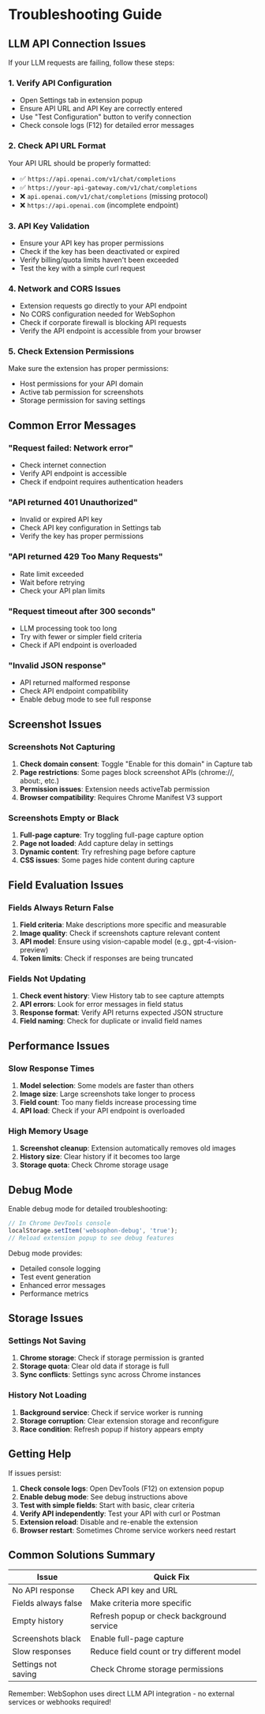 # Troubleshooting Guide

## LLM API Connection Issues

If your LLM requests are failing, follow these steps:

### 1. Verify API Configuration
- Open Settings tab in extension popup
- Ensure API URL and API Key are correctly entered
- Use "Test Configuration" button to verify connection
- Check console logs (F12) for detailed error messages

### 2. Check API URL Format
Your API URL should be properly formatted:
- ✅ `https://api.openai.com/v1/chat/completions`
- ✅ `https://your-api-gateway.com/v1/chat/completions`
- ❌ `api.openai.com/v1/chat/completions` (missing protocol)
- ❌ `https://api.openai.com` (incomplete endpoint)

### 3. API Key Validation
- Ensure your API key has proper permissions
- Check if the key has been deactivated or expired
- Verify billing/quota limits haven't been exceeded
- Test the key with a simple curl request

### 4. Network and CORS Issues
- Extension requests go directly to your API endpoint
- No CORS configuration needed for WebSophon
- Check if corporate firewall is blocking API requests
- Verify the API endpoint is accessible from your browser

### 5. Check Extension Permissions
Make sure the extension has proper permissions:
- Host permissions for your API domain
- Active tab permission for screenshots
- Storage permission for saving settings

## Common Error Messages

### "Request failed: Network error"
- Check internet connection
- Verify API endpoint is accessible
- Check if endpoint requires authentication headers

### "API returned 401 Unauthorized"
- Invalid or expired API key
- Check API key configuration in Settings tab
- Verify the key has proper permissions

### "API returned 429 Too Many Requests"
- Rate limit exceeded
- Wait before retrying
- Check your API plan limits

### "Request timeout after 300 seconds"
- LLM processing took too long
- Try with fewer or simpler field criteria
- Check if API endpoint is overloaded

### "Invalid JSON response"
- API returned malformed response
- Check API endpoint compatibility
- Enable debug mode to see full response

## Screenshot Issues

### Screenshots Not Capturing
1. **Check domain consent**: Toggle "Enable for this domain" in Capture tab
2. **Page restrictions**: Some pages block screenshot APIs (chrome://, about:, etc.)
3. **Permission issues**: Extension needs activeTab permission
4. **Browser compatibility**: Requires Chrome Manifest V3 support

### Screenshots Empty or Black
1. **Full-page capture**: Try toggling full-page capture option
2. **Page not loaded**: Add capture delay in settings
3. **Dynamic content**: Try refreshing page before capture
4. **CSS issues**: Some pages hide content during capture

## Field Evaluation Issues

### Fields Always Return False
1. **Field criteria**: Make descriptions more specific and measurable
2. **Image quality**: Check if screenshots capture relevant content
3. **API model**: Ensure using vision-capable model (e.g., gpt-4-vision-preview)
4. **Token limits**: Check if responses are being truncated

### Fields Not Updating
1. **Check event history**: View History tab to see capture attempts
2. **API errors**: Look for error messages in field status
3. **Response format**: Verify API returns expected JSON structure
4. **Field naming**: Check for duplicate or invalid field names

## Performance Issues

### Slow Response Times
1. **Model selection**: Some models are faster than others
2. **Image size**: Large screenshots take longer to process
3. **Field count**: Too many fields increase processing time
4. **API load**: Check if your API endpoint is overloaded

### High Memory Usage
1. **Screenshot cleanup**: Extension automatically removes old images
2. **History size**: Clear history if it becomes too large
3. **Storage quota**: Check Chrome storage usage

## Debug Mode

Enable debug mode for detailed troubleshooting:

```javascript
// In Chrome DevTools console
localStorage.setItem('websophon-debug', 'true');
// Reload extension popup to see debug features
```

Debug mode provides:
- Detailed console logging
- Test event generation
- Enhanced error messages
- Performance metrics

## Storage Issues

### Settings Not Saving
1. **Chrome storage**: Check if storage permission is granted
2. **Storage quota**: Clear old data if storage is full
3. **Sync conflicts**: Settings sync across Chrome instances

### History Not Loading
1. **Background service**: Check if service worker is running
2. **Storage corruption**: Clear extension storage and reconfigure
3. **Race condition**: Refresh popup if history appears empty

## Getting Help

If issues persist:

1. **Check console logs**: Open DevTools (F12) on extension popup
2. **Enable debug mode**: See debug instructions above
3. **Test with simple fields**: Start with basic, clear criteria
4. **Verify API independently**: Test your API with curl or Postman
5. **Extension reload**: Disable and re-enable the extension
6. **Browser restart**: Sometimes Chrome service workers need restart

## Common Solutions Summary

| Issue | Quick Fix |
|-------|-----------|
| No API response | Check API key and URL |
| Fields always false | Make criteria more specific |
| Empty history | Refresh popup or check background service |
| Screenshots black | Enable full-page capture |
| Slow responses | Reduce field count or try different model |
| Settings not saving | Check Chrome storage permissions |

Remember: WebSophon uses direct LLM API integration - no external services or webhooks required! 